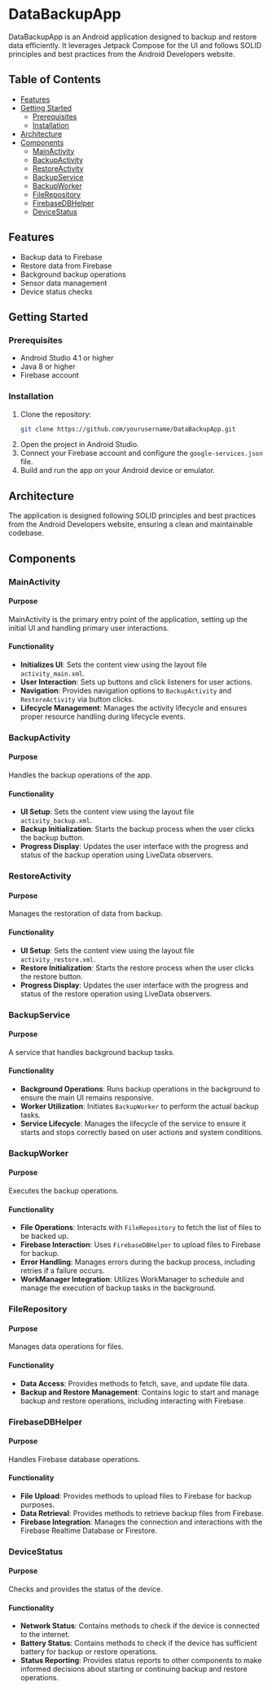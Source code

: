 # DataBackupApp

DataBackupApp is an Android application designed to backup and restore data efficiently. It leverages Jetpack Compose for the UI and follows SOLID principles and best practices from the Android Developers website.

## Table of Contents

- [Features](#features)
- [Getting Started](#getting-started)
  - [Prerequisites](#prerequisites)
  - [Installation](#installation)
- [Architecture](#architecture)
- [Components](#components)
  - [MainActivity](#mainactivity)
  - [BackupActivity](#backupactivity)
  - [RestoreActivity](#restoreactivity)
  - [BackupService](#backupservice)
  - [BackupWorker](#backupworker)
  - [FileRepository](#filerepository)
  - [FirebaseDBHelper](#firebasedbhelper)
  - [DeviceStatus](#devicestatus)
 
## Features

- Backup data to Firebase
- Restore data from Firebase
- Background backup operations
- Sensor data management
- Device status checks

## Getting Started

### Prerequisites

- Android Studio 4.1 or higher
- Java 8 or higher
- Firebase account

### Installation

1. Clone the repository:
    ```bash
    git clone https://github.com/yourusername/DataBackupApp.git
    ```
2. Open the project in Android Studio.
3. Connect your Firebase account and configure the `google-services.json` file.
4. Build and run the app on your Android device or emulator.

## Architecture

The application is designed following SOLID principles and best practices from the Android Developers website, ensuring a clean and maintainable codebase.

## Components

### MainActivity

#### Purpose

MainActivity is the primary entry point of the application, setting up the initial UI and handling primary user interactions.

#### Functionality

- **Initializes UI**: Sets the content view using the layout file `activity_main.xml`.
- **User Interaction**: Sets up buttons and click listeners for user actions.
- **Navigation**: Provides navigation options to `BackupActivity` and `RestoreActivity` via button clicks.
- **Lifecycle Management**: Manages the activity lifecycle and ensures proper resource handling during lifecycle events.

### BackupActivity

#### Purpose

Handles the backup operations of the app.

#### Functionality

- **UI Setup**: Sets the content view using the layout file `activity_backup.xml`.
- **Backup Initialization**: Starts the backup process when the user clicks the backup button.
- **Progress Display**: Updates the user interface with the progress and status of the backup operation using LiveData observers.

### RestoreActivity

#### Purpose

Manages the restoration of data from backup.

#### Functionality

- **UI Setup**: Sets the content view using the layout file `activity_restore.xml`.
- **Restore Initialization**: Starts the restore process when the user clicks the restore button.
- **Progress Display**: Updates the user interface with the progress and status of the restore operation using LiveData observers.

### BackupService

#### Purpose

A service that handles background backup tasks.

#### Functionality

- **Background Operations**: Runs backup operations in the background to ensure the main UI remains responsive.
- **Worker Utilization**: Initiates `BackupWorker` to perform the actual backup tasks.
- **Service Lifecycle**: Manages the lifecycle of the service to ensure it starts and stops correctly based on user actions and system conditions.

### BackupWorker

#### Purpose

Executes the backup operations.

#### Functionality

- **File Operations**: Interacts with `FileRepository` to fetch the list of files to be backed up.
- **Firebase Interaction**: Uses `FirebaseDBHelper` to upload files to Firebase for backup.
- **Error Handling**: Manages errors during the backup process, including retries if a failure occurs.
- **WorkManager Integration**: Utilizes WorkManager to schedule and manage the execution of backup tasks in the background.

### FileRepository

#### Purpose

Manages data operations for files.

#### Functionality

- **Data Access**: Provides methods to fetch, save, and update file data.
- **Backup and Restore Management**: Contains logic to start and manage backup and restore operations, including interacting with Firebase.

### FirebaseDBHelper

#### Purpose

Handles Firebase database operations.

#### Functionality

- **File Upload**: Provides methods to upload files to Firebase for backup purposes.
- **Data Retrieval**: Provides methods to retrieve backup files from Firebase.
- **Firebase Integration**: Manages the connection and interactions with the Firebase Realtime Database or Firestore.

### DeviceStatus

#### Purpose

Checks and provides the status of the device.

#### Functionality

- **Network Status**: Contains methods to check if the device is connected to the internet.
- **Battery Status**: Contains methods to check if the device has sufficient battery for backup or restore operations.
- **Status Reporting**: Provides status reports to other components to make informed decisions about starting or continuing backup and restore operations.
